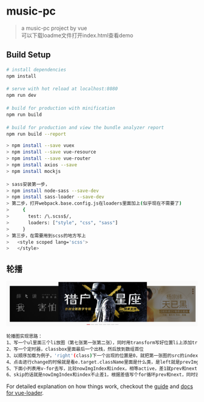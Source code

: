 # music-pc

> a music-pc project by vue<br>
> 可以下载loadme文件打开index.html查看demo

## Build Setup

``` bash
# install dependencies
npm install

# serve with hot reload at localhost:8080
npm run dev

# build for production with minification
npm run build

# build for production and view the bundle analyzer report
npm run build --report
```
``` bash
> npm install --save vuex
> npm install --save vue-resource
> npm install --save vue-router
> npm install axios --save
> npm install mockjs

> sass安装第一步，
> npm install node-sass --save-dev
> npm install sass-loader --save-dev
> 第二步，打开webpack.base.config.js在loaders里面加上(似乎现在不需要了)
>     {
>       test: /\.scss$/,
>       loaders: ["style", "css", "sass"]
>     }   
> 第三步，在需要用到scss的地方写上
> 	<style scoped lang='scss'>
> 	</style>
```
## 轮播
![轮播](https://github.com/liuhualin95/basic/blob/master/music-pc/pic/carousel.png)
``` bash
轮播图实现思路：
1、写一个ul里面三个li放图（第七张第一张第二张），同时用transform写好位置li上添加transition有个动态效果
2、写一个定时器，classbox里面最后一个出栈，然后放到数组首位
3、以顺序加载为例子，'right'(class)下一个出现的位置是0，就把第一张图的src的index替换为nextImgIndex，是1就把第二张图的src的index替换为nextImgIndex
4、点击进行change的时候就是看e.target.className里面是什么类，是left就是prevImg，是right就nextImg
5、下面小列表用v-for去写，比较nowImgIndex和index，相等active，差1就prev和next
6、skip的话就是nowImgIndex和index不止差1，根据差值写个for循环prev和next，同时设置isSkip为true，根据index添加skip-left，skip-right动画效果的话，用index使类left对应skip-left，right对应skip-right，再写skip的transform的scale小一点，然后transition设置为none，然后把isSkip的值过20ms设置为false，取消skip-left，skip-right类，这样就会变回之前的transform和transition了
```
For detailed explanation on how things work, checkout the [guide](http://vuejs-templates.github.io/webpack/) and [docs for vue-loader](http://vuejs.github.io/vue-loader).
